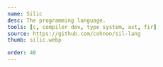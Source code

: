 ```yaml
---
name: Silic
desc: The programming language.
tools: [c, compiler dev, type system, ast, fir]
source: https://github.com/cohnon/sil-lang
thumb: silic.webp

order: 40
---
```

